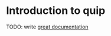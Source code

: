 # Introduction to quip

TODO: write [great documentation](http://jacobian.org/writing/what-to-write/)

